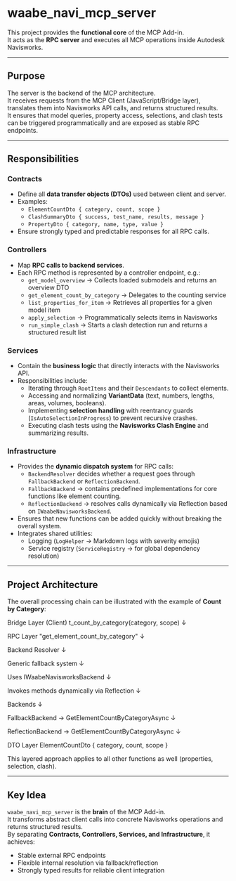 ﻿# waabe_navi_mcp_server

This project provides the **functional core** of the MCP Add-in.  
It acts as the **RPC server** and executes all MCP operations inside Autodesk Navisworks.

---

## Purpose
The server is the backend of the MCP architecture.  
It receives requests from the MCP Client (JavaScript/Bridge layer), translates them into Navisworks API calls, and returns structured results.  
It ensures that model queries, property access, selections, and clash tests can be triggered programmatically and are exposed as stable RPC endpoints.

---

## Responsibilities

### Contracts
- Define all **data transfer objects (DTOs)** used between client and server.  
- Examples:
  - `ElementCountDto { category, count, scope }`  
  - `ClashSummaryDto { success, test_name, results, message }`  
  - `PropertyDto { category, name, type, value }`  
- Ensure strongly typed and predictable responses for all RPC calls.

### Controllers
- Map **RPC calls to backend services**.  
- Each RPC method is represented by a controller endpoint, e.g.:
  - `get_model_overview` → Collects loaded submodels and returns an overview DTO  
  - `get_element_count_by_category` → Delegates to the counting service  
  - `list_properties_for_item` → Retrieves all properties for a given model item  
  - `apply_selection` → Programmatically selects items in Navisworks  
  - `run_simple_clash` → Starts a clash detection run and returns a structured result list

### Services
- Contain the **business logic** that directly interacts with the Navisworks API.  
- Responsibilities include:
  - Iterating through `RootItems` and their `Descendants` to collect elements.  
  - Accessing and normalizing **VariantData** (text, numbers, lengths, areas, volumes, booleans).  
  - Implementing **selection handling** with reentrancy guards (`IsAutoSelectionInProgress`) to prevent recursive crashes.  
  - Executing clash tests using the **Navisworks Clash Engine** and summarizing results.  

### Infrastructure
- Provides the **dynamic dispatch system** for RPC calls:
  - `BackendResolver` decides whether a request goes through `FallbackBackend` or `ReflectionBackend`.  
  - `FallbackBackend` → contains predefined implementations for core functions like element counting.  
  - `ReflectionBackend` → resolves calls dynamically via Reflection based on `IWaabeNavisworksBackend`.  
- Ensures that new functions can be added quickly without breaking the overall system.  
- Integrates shared utilities:
  - Logging (`LogHelper` → Markdown logs with severity emojis)  
  - Service registry (`ServiceRegistry` → for global dependency resolution)

---

## Project Architecture

The overall processing chain can be illustrated with the example of **Count by Category**:

Bridge Layer (Client)
t_count_by_category(category, scope)
↓

RPC Layer
"get_element_count_by_category"
↓

Backend Resolver
↓

Generic fallback system
↓

Uses IWaabeNavisworksBackend
↓

Invokes methods dynamically via Reflection
↓

Backends
↓

FallbackBackend → GetElementCountByCategoryAsync
↓

ReflectionBackend → GetElementCountByCategoryAsync
↓

DTO Layer
ElementCountDto { category, count, scope }


This layered approach applies to all other functions as well (properties, selection, clash).

---

## Key Idea
`waabe_navi_mcp_server` is the **brain** of the MCP Add-in.  
It transforms abstract client calls into concrete Navisworks operations and returns structured results.  
By separating **Contracts, Controllers, Services, and Infrastructure**, it achieves:
- Stable external RPC endpoints  
- Flexible internal resolution via fallback/reflection  
- Strongly typed results for reliable client integration  